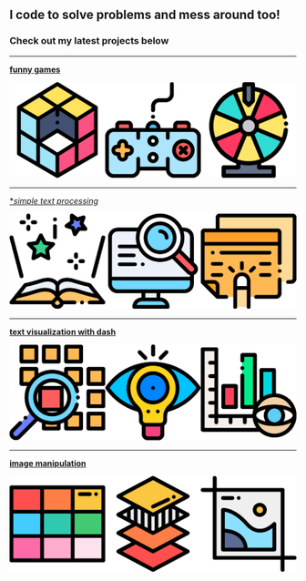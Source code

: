 ## I code to solve problems and mess around too! 
### Check out my latest projects below

---
[**funny games**](/funny_games)

<img src="images/funny.png?raw=true"/>

---
[**simple text processing*](/text_processing)

<img src="images/two.png?raw=true"/>

---
[**text visualization with dash**](/visualization)

<img src="images/three.png?raw=true"/>

---
[**image manipulation**](/image_manipulation)

<img src="images/four.png?raw=true"/>



